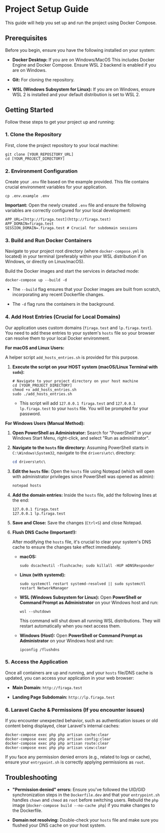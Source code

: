 # Project Setup Guide

This guide will help you set up and run the project using Docker Compose.

## Prerequisites

Before you begin, ensure you have the following installed on your system:

* **Docker Desktop:** If you are on Windows/MacOS This includes Docker Engine and Docker Compose. Ensure WSL 2 backend is enabled if you are on Windows.

* **Git:** For cloning the repository.

* **WSL (Windows Subsystem for Linux):** If you are on Windows, ensure WSL 2 is installed and your default distribution is set to WSL 2.

## Getting Started

Follow these steps to get your project up and running:

### 1. Clone the Repository

First, clone the project repository to your local machine:

```
git clone [YOUR_REPOSITORY_URL]
cd [YOUR_PROJECT_DIRECTORY]
```

### 2. Environment Configuration

Create your `.env` file based on the example provided. This file contains crucial environment variables for your application.

```
cp .env.example .env
```

**Important:** Open the newly created `.env` file and ensure the following variables are correctly configured for your local development:

```
APP_URL=[http://firaga.test](http://firaga.test)
APP_DOMAIN=firaga.test
SESSION_DOMAIN=.firaga.test # Crucial for subdomain sessions
```

### 3. Build and Run Docker Containers

Navigate to your project root directory (where `docker-compose.yml` is located) in your terminal (preferably within your WSL distribution if on Windows, or directly on Linux/macOS).

Build the Docker images and start the services in detached mode:

```
docker-compose up --build -d
```

* The `--build` flag ensures that your Docker images are built from scratch, incorporating any recent Dockerfile changes.

* The `-d` flag runs the containers in the background.

### 4. Add Host Entries (Crucial for Local Domains)

Our application uses custom domains (`firaga.test` and `lp.firaga.test`). You need to add these entries to your system's `hosts` file so your browser can resolve them to your local Docker environment.

**For macOS and Linux Users:**

A helper script `add_hosts_entries.sh` is provided for this purpose.

1.  **Execute the script on your HOST system (macOS/Linux Terminal with `sudo`):**

    ```
    # Navigate to your project directory on your host machine
    cd [YOUR_PROJECT_DIRECTORY]
    chmod +x add_hosts_entries.sh
    sudo ./add_hosts_entries.sh
    ```

    * This script will add `127.0.0.1 firaga.test` and `127.0.0.1 lp.firaga.test` to your `hosts` file. You will be prompted for your password.

**For Windows Users (Manual Method):**

1.  **Open PowerShell as Administrator:** Search for "PowerShell" in your Windows Start Menu, right-click, and select "Run as administrator".

2.  **Navigate to the `hosts` file directory:**
    Assuming PowerShell starts in `C:\Windows\System32`, navigate to the `drivers\etc\` directory:
    ```powershell
    cd drivers\etc\
    ```

3.  **Edit the `hosts` file:**
    Open the `hosts` file using Notepad (which will open with administrator privileges since PowerShell was opened as admin):
    ```powershell
    notepad hosts
    ```

4.  **Add the domain entries:**
    Inside the `hosts` file, add the following lines at the end:
    ```
    127.0.0.1 firaga.test
    127.0.0.1 lp.firaga.test
    ```

5.  **Save and Close:** Save the changes (`Ctrl+S`) and close Notepad.

2.  **Flush DNS Cache (Important!):**

    After modifying the `hosts` file, it's crucial to clear your system's DNS cache to ensure the changes take effect immediately.

    * **macOS:**

        ```
        sudo dscacheutil -flushcache; sudo killall -HUP mDNSResponder
        ```

    * **Linux (with systemd):**

        ```
        sudo systemctl restart systemd-resolved || sudo systemctl restart NetworkManager
        ```

    * **WSL (Windows Subsystem for Linux):**
        Open **PowerShell or Command Prompt as Administrator** on your Windows host and run:

        ```
        wsl --shutdown
        ```

        This command will shut down all running WSL distributions. They will restart automatically when you next access them.

    * **Windows (Host):**
        Open **PowerShell or Command Prompt as Administrator** on your Windows host and run:

        ```
        ipconfig /flushdns
        ```

### 5. Access the Application

Once all containers are up and running, and your `hosts` file/DNS cache is updated, you can access your application in your web browser:

* **Main Domain:** `http://firaga.test`

* **Landing Page Subdomain:** `http://lp.firaga.test`

### 6. Laravel Cache & Permissions (If you encounter issues)

If you encounter unexpected behavior, such as authentication issues or old content being displayed, clear Laravel's internal caches:

```
docker-compose exec php php artisan cache:clear
docker-compose exec php php artisan config:clear
docker-compose exec php php artisan route:clear
docker-compose exec php php artisan view:clear
```

If you face any permission denied errors (e.g., related to logs or cache), ensure your `entrypoint.sh` is correctly applying permissions as `root`.

## Troubleshooting

* **"Permission denied" errors:** Ensure you've followed the UID/GID synchronization steps in the `Dockerfile.dev` and that your `entrypoint.sh` handles `chown` and `chmod` as `root` before switching users. Rebuild the `php` image (`docker-compose build --no-cache php`) if you make changes to the Dockerfile.

* **Domain not resolving:** Double-check your `hosts` file and make sure you flushed your DNS cache on your host system.